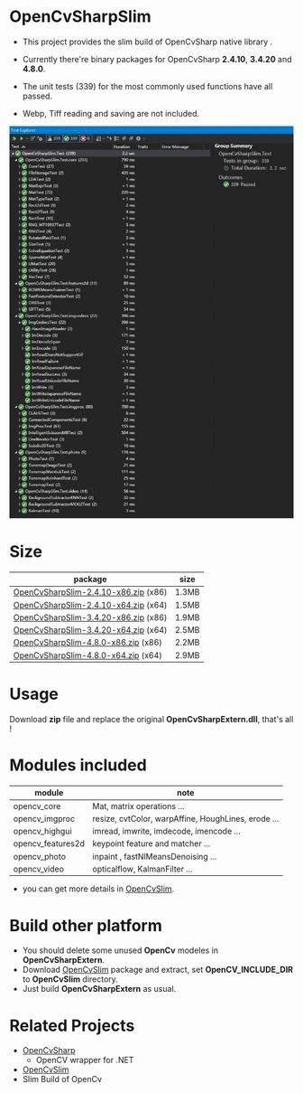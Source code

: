 
# OpenCvSharpSlim

- This project provides the slim build of OpenCvSharp native library .

- Currently there're binary packages for OpenCvSharp  **2.4.10**, **3.4.20**  and **4.8.0**.

- The unit tests (339) for the most commonly used functions have all passed.

- Webp, Tiff reading and saving are not included.

<img src="/images/xunit.jpg" />

# Size
|package|size|
|---|---|
|[OpenCvSharpSlim-2.4.10-x86.zip](https://github.com/AvenSun/OpenCvSlim/raw/master/OpenCvSharpSlim-2.4.10-x86.zip)  (x86)| 1.3MB |
|[OpenCvSharpSlim-2.4.10-x64.zip](https://github.com/AvenSun/OpenCvSlim/raw/master/OpenCvSharpSlim-2.4.10-x64.zip)  (x64)| 1.5MB |
|[OpenCvSharpSlim-3.4.20-x86.zip](https://github.com/AvenSun/OpenCvSlim/raw/master/OpenCvSharpSlim-3.4.20-x86.zip)  (x86)| 1.9MB |
|[OpenCvSharpSlim-3.4.20-x64.zip](https://github.com/AvenSun/OpenCvSlim/raw/master/OpenCvSharpSlim-3.4.20-x64.zip)  (x64)| 2.5MB |
|[OpenCvSharpSlim-4.8.0-x86.zip](https://github.com/AvenSun/OpenCvSlim/raw/master/OpenCvSharpSlim-4.8.0-x86.zip)  (x86)| 2.2MB |
|[OpenCvSharpSlim-4.8.0-x64.zip](https://github.com/AvenSun/OpenCvSlim/raw/master/OpenCvSharpSlim-4.8.0-x64.zip)  (x64)| 2.9MB |

# Usage 

Download  **zip** file and replace the original **OpenCvSharpExtern.dll**, that's all !

# Modules included

|module|note|
|---|---|
|opencv_core|Mat, matrix operations ...|
|opencv_imgproc|resize, cvtColor, warpAffine, HoughLines, erode ...|
|opencv_highgui|imread, imwrite, imdecode, imencode ...|
|opencv_features2d|keypoint feature and matcher ...|
|opencv_photo|inpaint , fastNlMeansDenoising ...|
|opencv_video|opticalflow, KalmanFilter  ...|

- you can get more details in [OpenCvSlim](https://github.com/AvenSun/OpenCvSlim).

# Build other platform

- You should delete some unused **OpenCv** modeles in  **OpenCvSharpExtern**.
- Download [OpenCvSlim](https://github.com/AvenSun/OpenCvSlim) package and extract, set **OpenCV_INCLUDE_DIR** to **OpenCvSlim** directory. 
- Just build **OpenCvSharpExtern** as usual. 

# Related Projects

- [OpenCvSharp](https://github.com/shimat/opencvsharp)
  - OpenCV wrapper for .NET
-  [OpenCvSlim](https://github.com/AvenSun/OpenCvSlim)
  - Slim Build of OpenCv